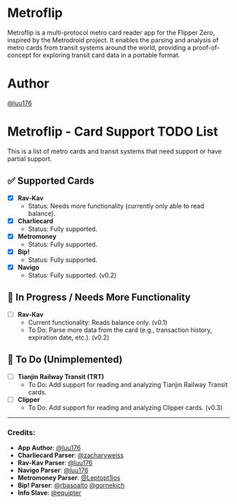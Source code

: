 # Metroflip
Metroflip is a multi-protocol metro card reader app for the Flipper Zero, inspired by the Metrodroid project. It enables the parsing and analysis of metro cards from transit systems around the world, providing a proof-of-concept for exploring transit card data in a portable format.

# Author
[@luu176](https://github.com/luu176)

# Metroflip - Card Support TODO List

This is a list of metro cards and transit systems that need support or have partial support.

## ✅ Supported Cards
- [x] **Rav-Kav**  
  - Status: Needs more functionality (currently only able to read balance).
- [x] **Charliecard**  
  - Status: Fully supported.
- [x] **Metromoney**  
  - Status: Fully supported.
- [x] **Bip!**  
  - Status: Fully supported.
- [x] **Navigo**  
  - Status: Fully supported. (v0.2)

## 🚧 In Progress / Needs More Functionality
- [ ] **Rav-Kav**  
  - Current functionality: Reads balance only.  (v0.1)
  - To Do: Parse more data from the card (e.g., transaction history, expiration date, etc.). (v0.2)

## 📝 To Do (Unimplemented)
- [ ] **Tianjin Railway Transit (TRT)**  
  - To Do: Add support for reading and analyzing Tianjin Railway Transit cards.
- [ ] **Clipper**  
  - To Do: Add support for reading and analyzing Clipper cards. (v0.3)


---

### Credits:
- **App Author**: [@luu176](https://github.com/luu176)
- **Charliecard Parser**: [@zacharyweiss](https://github.com/zacharyweiss)
- **Rav-Kav Parser**: [@luu176](https://github.com/luu176)
- **Navigo Parser**: [@luu176](https://github.com/luu176)
- **Metromoney Parser**: [@Leptopt1los](https://github.com/Leptopt1los)
- **Bip! Parser**: [@rbasoalto](https://github.com/rbasoalto) [@gornekich](https://github.com/gornekich)
- **Info Slave**: [@equipter](https://github.com/equipter)

